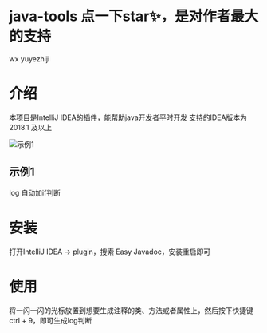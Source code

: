 # java-tools 点一下star✨，是对作者最大的支持
wx yuyezhiji
# 介绍
本项目是IntelliJ IDEA的插件，能帮助java开发者平时开发
支持的IDEA版本为 2018.1 及以上

![示例1](./blob/main/soogif.gif)
## 示例1

log 自动加if判断

# 安装
打开IntelliJ IDEA -> plugin，搜索 Easy Javadoc，安装重启即可

# 使用

将一闪一闪的光标放置到想要生成注释的类、方法或者属性上，然后按下快捷键ctrl + 9，即可生成log判断
